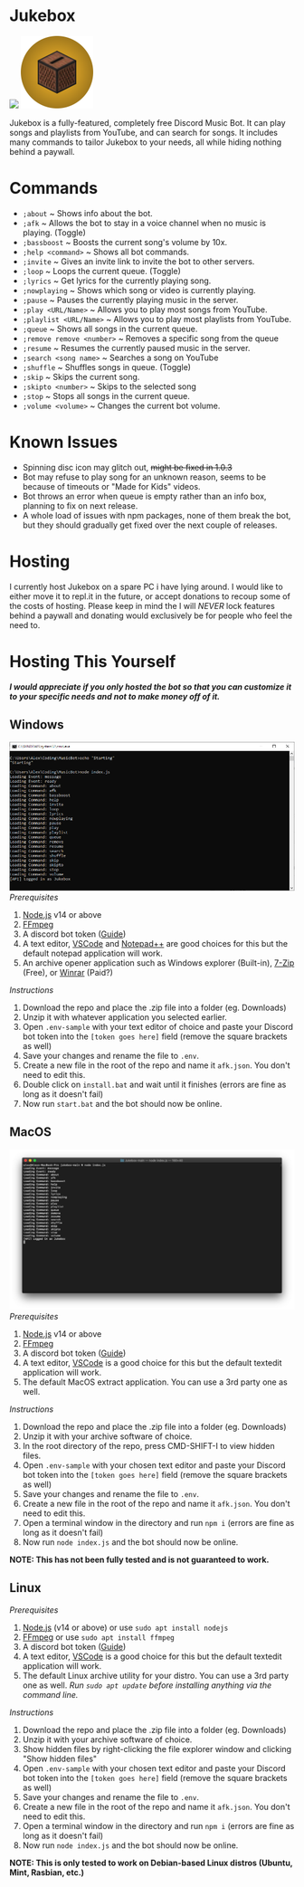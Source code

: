# Jukebox
<img src="https://travis-ci.com/asavage7/Jukebox.svg?branch=main">
<img src="https://raw.githubusercontent.com/asavage7/Jukebox/main/assets/logocircle.png" width=128>

Jukebox is a fully-featured, completely free Discord Music Bot. It can play songs and playlists from YouTube, and can search for songs. It includes many commands to tailor Jukebox to your needs, all while hiding nothing behind a paywall.

# Commands
- `;about` ~ Shows info about the bot. 
- `;afk` ~ Allows the bot to stay in a voice channel when no music is playing. (Toggle)
- `;bassboost` ~ Boosts the current song's volume by 10x. 
- `;help <command>` ~ Shows all bot commands. 
- `;invite` ~ Gives an invite link to invite the bot to other servers. 
- `;loop` ~ Loops the current queue. (Toggle) 
- `;lyrics` ~ Get lyrics for the currently playing song. 
- `;nowplaying` ~ Shows which song or video is currently playing. 
- `;pause` ~ Pauses the currently playing music in the server. 
- `;play <URL/Name>` ~ Allows you to play most songs from YouTube. 
- `;playlist <URL/Name>` ~ Allows you to play most playlists from YouTube. 
- `;queue` ~ Shows all songs in the current queue. 
- `;remove remove <number>` ~ Removes a specific song from the queue 
- `;resume` ~ Resumes the currently paused music in the server. 
- `;search <song name>` ~ Searches a song on YouTube
- `;shuffle` ~ Shuffles songs in queue. (Toggle) 
- `;skip` ~ Skips the current song. 
- `;skipto <number>` ~ Skips to the selected song 
- `;stop` ~ Stops all songs in the current queue. 
- `;volume <volume>` ~ Changes the current bot volume.

# Known Issues

 - Spinning disc icon may glitch out, ~~might be fixed in 1.0.3~~
 - Bot may refuse to play song for an unknown reason, seems to be because of timeouts or "Made for Kids" videos.
 - Bot throws an error when queue is empty rather than an info box, planning to fix on next release.
 - A whole load of issues with npm packages, none of them break the bot, but they should gradually get fixed over the next couple of releases.
 
 # Hosting
 I currently host Jukebox on a spare PC i have lying around. I would like to either move it to repl.it in the future, or accept donations to recoup some of the costs of hosting. Please keep in mind the I will *NEVER* lock features behind a paywall and donating would exclusively be for people who feel the need to.

# Hosting This Yourself

***I would appreciate if you only hosted the bot so that you can customize it to your specific needs and not to make money off of it.***

## **Windows**
![Windows CMD prompt (start.bat)](https://raw.githubusercontent.com/asavage7/Jukebox/main/assets/windows.png)
	*Prerequisites*
 1. [Node.js](nodejs.org) v14 or above
 2. [FFmpeg](https://www.ffmpeg.org/download.html)
 3. A discord bot token ([Guide](https://www.writebots.com/discord-bot-token/))
 4. A text editor, [VSCode](https://code.visualstudio.com/) and [Notepad++](https://notepad-plus-plus.org) are good choices for this but the default notepad application will work.
 5. An archive opener application such as Windows explorer (Built-in), [7-Zip](https://www.7-zip.org/) (Free), or [Winrar](https://www.win-rar.com) (Paid?)

*Instructions*

1. Download the repo and place the .zip file into a folder (eg. Downloads)
2. Unzip it with whatever application you selected earlier.
3. Open `.env-sample` with your text editor of choice and paste your Discord bot token into the `[token goes here]` field (remove the square brackets as well)
4. Save your changes and rename the file to `.env`.
5. Create a new file in the root of the repo and name it `afk.json`. You don't need to edit this.
6. Double click on `install.bat` and wait until it finishes (errors are fine as long as it doesn't fail)
7. Now run `start.bat` and the bot should now be online.



## **MacOS**
![MacOS Terminal (node index.js)](https://raw.githubusercontent.com/asavage7/Jukebox/main/assets/macos.png)
	*Prerequisites*
 1. [Node.js](nodejs.org) v14 or above
 2. [FFmpeg](https://www.ffmpeg.org/download.html)
 3. A discord bot token ([Guide](https://www.writebots.com/discord-bot-token/))
 4. A text editor, [VSCode](https://code.visualstudio.com/) is a good choice for this but the default textedit application will work.
 5. The default MacOS extract application. You can use a 3rd party one as well.

*Instructions*

1. Download the repo and place the .zip file into a folder (eg. Downloads)
2. Unzip it with your archive software of choice.
3. In the root directory of the repo, press CMD-SHIFT-I to view hidden files.
4. Open `.env-sample` with your chosen text editor and paste your Discord bot token into the `[token goes here]` field (remove the square brackets as well)
5. Save your changes and rename the file to `.env`.
6. Create a new file in the root of the repo and name it `afk.json`. You don't need to edit this.
7. Open a terminal window in the directory and run `npm i` (errors are fine as long as it doesn't fail)
8. Now run `node index.js` and the bot should now be online.

**NOTE: This has not been fully tested and is not guaranteed to work.**

## **Linux**

*Prerequisites*
 1. [Node.js](nodejs.org) (v14 or above) or use `sudo apt install nodejs`
 2. [FFmpeg](https://www.ffmpeg.org/download.html) or use `sudo apt install ffmpeg`
 3. A discord bot token ([Guide](https://www.writebots.com/discord-bot-token/))
 4. A text editor, [VSCode](https://code.visualstudio.com/) is a good choice for this but the default textedit application will work.
 5. The default Linux archive utility for your distro. You can use a 3rd party one as well.
 *Run `sudo apt update` before installing anything via the command line.*

*Instructions*

1. Download the repo and place the .zip file into a folder (eg. Downloads)
2. Unzip it with your archive software of choice.
3. Show hidden files by right-clicking the file explorer window and clicking "Show hidden files"
4. Open `.env-sample` with your chosen text editor and paste your Discord bot token into the `[token goes here]` field (remove the square brackets as well)
5. Save your changes and rename the file to `.env`.
6. Create a new file in the root of the repo and name it `afk.json`. You don't need to edit this.
7. Open a terminal window in the directory and run `npm i` (errors are fine as long as it doesn't fail)
8. Now run `node index.js` and the bot should now be online.

**NOTE: This is only tested to work on Debian-based Linux distros (Ubuntu, Mint, Rasbian, etc.)**
